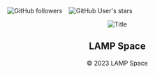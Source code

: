 <img alt="GitHub followers" src="https://img.shields.io/github/followers/LAMPSpace?style=social"> &nbsp;&nbsp; <img alt="GitHub User's stars" src="https://img.shields.io/github/stars/LAMPSpace?style=social"> &nbsp;&nbsp;

<div align="center">
  <img src="https://avatars.githubusercontent.com/u/127288517?s=200&v=4" alt="Title"></img>
  <h2>LAMP Space</h2>
</div>

<div align="center">
  &copy; 2023 LAMP Space
</div>
